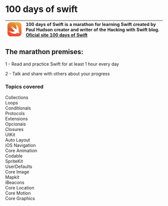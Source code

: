 # 100 days of swift 

![Swift logo](Resources/logo.png) | 100 days of Swift is a marathon for learning Swift created by Paul Hudson creator and writer of the Hacking with Swift blog. [**Oficial site 100 days of Swift**](https://www.hackingwithswift.com/100)
:--------- | :------

 ## **The marathon premises:**

1 - Read and practice Swift for at least 1 hour every day

2 - Talk and share with others about your progress

### **Topics covered**

Collections <br>
Loops <br>
Conditionals <br>
Protocols <br>
Extensions <br>
Opcionais <br>
Closures <br>
UIKit <br>
Auto Layout <br>
iOS Navigation <br>
Core Animation <br>
Codable <br>
SpriteKit <br>
UserDefaults <br>
Core Image <br>
Mapkit <br>
iBeacons <br>
Core Location <br>
Core Motion <br>
Core Graphics <br>






